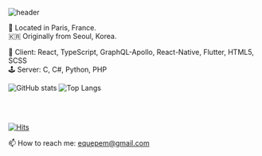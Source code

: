 ![header](https://capsule-render.vercel.app/api?type=waving&color=auto&text=I-am-you-and-you-?)

📍 Located in Paris, France.  
🇰🇷 Originally from Seoul, Korea.
    
 
👾 Client: React, TypeScript, GraphQL-Apollo, React-Native, Flutter, HTML5, SCSS  
🕹 Server: C, C#, Python, PHP

![GitHub stats](https://github-readme-stats.vercel.app/api?username=SumiSeo&show_icons=true&theme=radical)
![Top Langs](https://github-readme-stats.vercel.app/api/top-langs/?username=SumiSeo)

</br>
</br>

[![Hits](https://hits.seeyoufarm.com/api/count/incr/badge.svg?url=https%3A%2F%2Fgithub.com%2Fgjbae1212%2Fhit-counter)](https://hits.seeyoufarm.com)                    


📫 How to reach me: equepem@gmail.com

<!--
**SumiSeo/SumiSeo** is a ✨ _special_ ✨ repository because its `README.md` (this file) appears on your GitHub profile.

Here are some ideas to get you started:

- 🔭 I’m currently working on ...
- 🌱 I’m currently learning ...
- 👯 I’m looking to collaborate on ...
- 🤔 I’m looking for help with ...
- 💬 Ask me about ...
- 📫 How to reach me: ...
- 😄 Pronouns: ...
- ⚡ Fun fact: ...
-->
